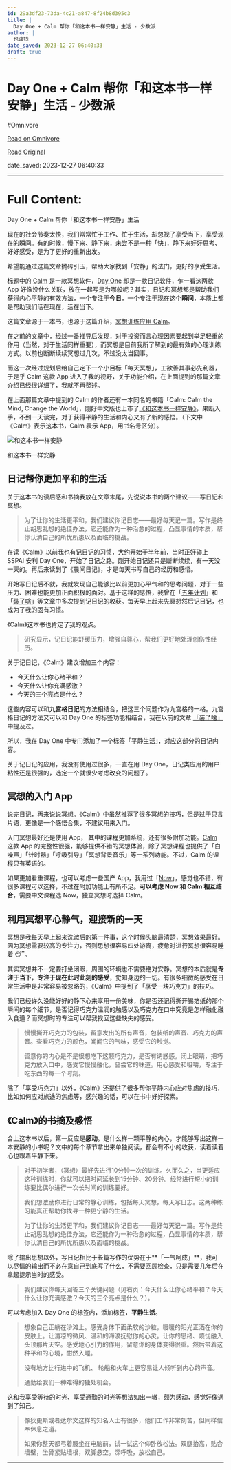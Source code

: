 ```yaml
---
id: 29a3df23-73da-4c21-a847-8f24b8d395c3
title: |
  Day One + Calm 帮你「和这本书一样安静」生活 - 少数派
author: |
  也谈钱
date_saved: 2023-12-27 06:40:33
draft: true
---
```


# Day One + Calm 帮你「和这本书一样安静」生活 - 少数派
#Omnivore

[Read on Omnivore](https://omnivore.app/me/day-one-calm-18cab1387fd)

[Read Original](https://sspai.com/post/41458)

date_saved: 2023-12-27 06:40:33


--- 

# Full Content: 

Day One + Calm 帮你「和这本书一样安静」生活

现在的社会节奏太快，我们常常忙于工作、忙于生活，却忽视了享受当下，享受现在的瞬间。有的时候，慢下来、静下来，未尝不是一种「快」，静下来好好思考、好好感受，是为了更好的重新出发。

希望能通过这篇文章抛砖引玉，帮助大家找到「安静」的法门，更好的享受生活。

标题中的 [Calm](https://itunes.apple.com/cn/app/calm-meditation-to-relax-focus-sleep-better/id571800810?mt=8&uo=4&at=10lJSw "Calm") 是一款冥想软件，[Day One](https://itunes.apple.com/cn/app/day-one-%E6%97%A5%E8%AE%B0-%E7%AC%94%E8%AE%B0/id1044867788?mt=8 "Day One") 却是一款日记软件，乍一看这两款 App 好像没什么关联，放在一起写是为哪般呢？其实，日记和冥想都是帮助我们获得内心平静的有效方法，一个专注于**今日**，一个专注于现在这个**瞬间**，本质上都是帮助我们活在现在，活在当下。

这篇文章源于一本书，也源于这篇介绍，[冥想训练应用 Calm](https://sspai.com/post/38810 "冥想训练应用 Calm")。

在之前的文章中，经过一番推导后发现，对于投资而言心理因素要起到举足轻重的作用（当然，对于生活同样重要），而冥想是目前我所了解到的最有效的心理训练方式。以前也断断续续冥想过几次，不过没太当回事。

而这一次经过规划后给自己定下一个小目标「每天冥想」，工欲善其事必先利器，于是乎 Calm 这款 App 进入了我的视野，关于功能介绍，在上面提到的那篇文章介绍已经很详细了，我就不再赘述。

在上面那篇文章中提到的 Calm 的作者还有一本同名的书籍「Calm: Calm the Mind, Change the World」，刚好中文版也上市了[《和这本书一样安静》](https://sspai.com/link?target=https%3A%2F%2Fwww.amazon.cn%2Fgp%2Fproduct%2FB075N6P3QL%2Fref%3Doh%5Faui%5Fd%5Fdetailpage%5Fo00%5F%3Fie%3DUTF8%26psc%3D1 "《和这本书一样安静》")，果断入手，不到一天读完，对于获得平静的生活和内心又有了新的感悟。（下文中《Calm》表示这本书，Calm 表示 App，用书名号区分）。

![和这本书一样安静](https://proxy-prod.omnivore-image-cache.app/300x0,sDW1KL7YZEpnaYViRUmYyxszRN1Mys7Vn-2tch_r6jsQ/https://cdn.sspai.com/2017/10/25/8438ad5a7534f3523127fbac54eabe1c.jpg "和这本书一样安静")

和这本书一样安静

## 日记帮你更加平和的生活

关于这本书的读后感和书摘我放在文章末尾，先说说本书的两个建议——写日记和冥想。

> 为了让你的生活更平和，我们建议你记日志——最好每天记一篇。写作是终止胡思乱想的绝佳办法，它还能作为一种治愈的过程，凸显事情的本质，帮你认清自己的所忧所患以及面临的挑战。

在读《Calm》以前我也有记日记的习惯，大约开始于半年前，当时正好碰上 SSPAI 安利 Day One，开始了日记之路。刚开始日记还只是断断续续，有一天没一天的。再后来读到了《晨间日记》，才是每天书写自己的经历和感悟。

开始写日记后不就，我就发现自己能够比以前更加心平气和的思考问题，对于一些压力、困难也能更加正面积极的面对。基于这样的感悟，我曾在「[五年计划](https://sspai.com/post/41209 "五年计划")」和「[装了啥](https://sspai.com/post/41268 "装了啥")」等文章中多次提到记日记的收获。每天早上起来先冥想然后记日记，也成为了我的固有习惯。

《Calm》这本书也肯定了我的观点。

> 研究显示，记日记能舒缓压力，增强自尊心，帮我们更好地处理创伤性经历。

关于记日记，《Calm》建议增加三个内容：

* 今天什么让你心绪平和？
* 今天什么让你充满感激？
* 今天的三个亮点是什么？

这些内容可以和**九宫格日记**的方法相结合，把这三个问题作为九宫格的一格。九宫格日记的方法又可以和 Day One 的标签功能相结合，我在以前的文章 [「装了啥」](https://sspai.com/post/41268 "「装了啥」") 中提及过。

所以，我在 Day One 中专门添加了一个标签「平静生活」，对应这部分的日记内容。

关于记日记的应用，我没有使用过很多，一直在用 Day One，日记类应用的用户粘性还是很强的，选定一个就很少考虑改变的问题了。

## 冥想的入门 App

说完日记，再来说说冥想。《Calm》中虽然推荐了很多冥想的技巧，但是过于只言片语，更像是一个感悟合集，不建议用来入门。

入门冥想最好还是使用 App， 其中的课程更加系统，还有很多附加功能。[Calm](https://itunes.apple.com/cn/app/calm-meditation-to-relax-focus-sleep-better/id571800810?mt=8&uo=4&at=10lJSw "Calm") 这款 App 的完整性很强，能够提供不错的冥想体验，除了冥想课程也提供了「白噪声」「计时器」「呼吸引导」「冥想背景音乐」等一系列功能。不过，Calm 的课程只有英语的。

如果更加看重课程，也可以考虑一些国产 App，我用过「[Now](https://itunes.apple.com/us/app/now-%E6%94%BE%E6%9D%BE%E5%87%8F%E5%8E%8B%E4%B8%8E%E6%94%B9%E5%96%84%E5%A4%B1%E7%9C%A0%E7%9A%84%E5%86%A5%E6%83%B3%E6%95%99%E7%A8%8B/id1048518210?mt=8&uo=4&at=10lJSw "Now")」，感觉也不错，有很多课程可以选择，不过在附加功能上有所不足。**可以考虑 Now 和 Calm 相互结合**，需要中文课程选 Now，独立冥想时选择 Calm。

## 利用冥想平心静气，迎接新的一天

冥想是我每天早上起来洗漱后的第一件事，这个时候头脑最清楚，冥想效果最好。因为冥想需要较高的专注力，否则思想很容易四处游离，疲惫时进行冥想很容易睡着 😴。

其实冥想并不一定要打坐闭眼，周围的环境也不需要绝对安静。冥想的本质就是**专注于当下**，**专注于现在此时此刻的感受**，觉知身边的一切。有很多细微的感受在日常生活中是非常容易被忽略的，《Calm》中提到了「享受一块巧克力」的技巧。

我们已经许久没能好好的静下心来享用一份美味，你是否还记得撕开锡箔纸的那个瞬间的每个细节，是否记得巧克力温润的触感以及巧克力在口中究竟是怎样融化融入食道？而冥想时的专注可以帮我找回这些缺失的感受。

> 慢慢撕开巧克力的包装，留意发出的所有声音，包装纸的声音、巧克力的声音。查看巧克力的颜色，闻闻它的气味，感受它的触觉。
> 
> 留意你的内心是不是很想吃下这颗巧克力，是否有诱惑感。闭上眼睛，把巧克力放入口中，感受它慢慢融化，品尝它的味道。用心感受和咀嚼，专注于吃东西的每一个时刻。

除了「享受巧克力」以外，《Calm》还提供了很多帮你平静内心应对焦虑的技巧，比如如何应对旅途的焦虑等，感兴趣的话，可以在书中好好探索。

## 《Calm》的书摘及感悟

合上这本书以后，第一反应是**感动**。是什么样一颗平静的内心，才能够写出这样一本安静的小书呢？文中的每个章节拿出来单独阅读，都会有不小的收获，读着读着心也跟着平静下来。

> 对于初学者，（冥想）最好先进行10分钟一次的训练。久而久之，当更适应这种训练时，你就可以把时间延长到15分钟、20分钟。经常进行短小的训练要比偶尔进行一次长时间的训练要好。
> 
> 我们想激励你进行日常的静心训练，包括每天冥想，每天写日志。这两种练习能真正帮助你找寻一种更宁静的生活。
> 
> 为了让你的生活更平和，我们建议你记日志——最好每天记一篇。写作是终止胡思乱想的绝佳办法，它还能作为一种治愈的过程，凸显事情的本质，帮你认清自己的所忧所患以及面临的挑战。

除了输出思想以外，写日记相比于长篇写作的优势在于**「一气呵成」**，我可以尽情的输出而不必在意自己到底写了什么，不需要回顾检查，只是需要几年后在拿起提示当时的感受。

> 我们建议你每天回答三个关键问题（见右页：今天什么让你心绪平和？今天什么让你充满感激？今天的三个亮点是什么？）。

可以考虑加入 Day One 的标签内，添加标签，**平静生活**。

> 想象自己正躺在沙滩上。感受身体下面柔软的沙粒，暖暖的阳光正洒在你的皮肤上。让清凉的微风、温和的海浪抚慰你的心灵。让你的思绪、烦忧融入头顶那片天空。感受地心引力的作用，留意你的身体变得很重。然后带着这种平和的心境，酣然入睡。
> 
> 没有地方比行进中的飞机、 轮船和火车上更容易让人倾听到内心的声音。
> 
> 通勤给我们一种难得的独处机会。

这和我享受等待的时光、享受通勤的时光等想法如出一辙，颇为感动，感觉好像遇到了知己。

> 像狄更斯或者达尔文这样的知名人士有很多，他们工作非常刻苦，但同样信奉休息之道。
> 
> 如果你整天都弓着腰坐在电脑前，试一试这个仰卧放松法。双腿抬高，贴合墙壁，坐骨紧贴墙根，双脚悬空。深呼吸，放松自己。

---

